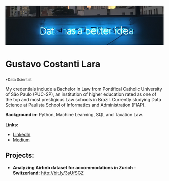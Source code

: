 <p align="center">
  <img src="banner2.png" >
</p>

# Gustavo Costanti Lara
<sub>*Data Scientist</sub>

My credentials include a Bachelor in Law from Pontifical Catholic University of São Paulo (PUC-SP), an institution of higher education rated as one of the top and most prestigious Law schools in Brazil.
Currently studying Data Science at Paulista School of Informatics and Administration (FIAP).

**Background in:** Python, Machine Learning, SQL and Taxation Law.

**Links:**
* [LinkedIn](https://www.linkedin.com/in/guticostanti)
* [Medium](https://www.medium.com/guticostanti)


## Projects:

* **Analyzing Airbnb dataset for accommodations in Zurich - Switzerland:** http://bit.ly/3sUfSGZ

